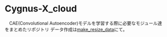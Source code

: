 # Cygnus-X_cloud

　CAE(Convolutional Autoencoder)モデルを学習する際に必要なモジュール達をまとめたリポジトリ
データ作成は[make_resize_data](https://github.com/yudai-22/Make_Data_Tools/tree/main/make_resize_data)にて。
